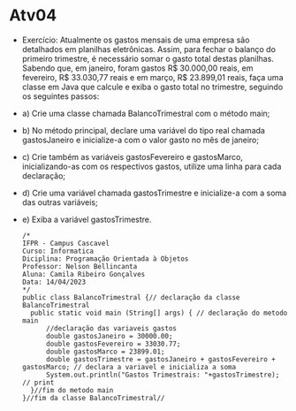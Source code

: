 # Atv04
* Exercício: Atualmente os gastos mensais de uma empresa são detalhados em planilhas eletrônicas. Assim, para fechar o balanço do
primeiro trimestre, é necessário somar o gasto total destas planilhas. Sabendo que, em janeiro, foram gastos R$ 30.000,00 reais, em 
fevereiro, R$ 33.030,77 reais e em março, R$ 23.899,01 reais, faça uma classe em Java que calcule e exiba o gasto total no trimestre, 
seguindo os seguintes passos:

* a) Crie uma classe chamada BalancoTrimestral com o método main;
* b) No método principal, declare uma variável do tipo real chamada gastosJaneiro e inicialize-a com o valor gasto no mês de janeiro;
* c) Crie também as variáveis gastosFevereiro e gastosMarco, inicializando-as com os respectivos gastos, utilize uma linha para cada declaração;
* d) Crie uma variável chamada gastosTrimestre e inicialize-a com a soma das outras variáveis;
* e) Exiba a variável gastosTrimestre.

      /*
      IFPR - Campus Cascavel
      Curso: Informatica
      Diciplina: Programação Orientada à Objetos
      Professor: Nelson Bellincanta
      Aluna: Camila Ribeiro Gonçalves
      Data: 14/04/2023
      */
      public class BalancoTrimestral {// declaração da classe BalancoTrimestral
        public static void main (String[] args) { // declaração do metodo main
            //declaração das variaveis gastos
            double gastosJaneiro = 30000.00;
            double gastosFevereiro = 33030.77;
            double gastosMarco = 23899.01;
            double gastosTrimestre = gastosJaneiro + gastosFevereiro + gastosMarco; // declara a variavel e inicializa a soma
            System.out.println("Gastos Trimestrais: "+gastosTrimestre); // print
        }//fim do metodo main
      }//fim da classe BalancoTrimestral//
